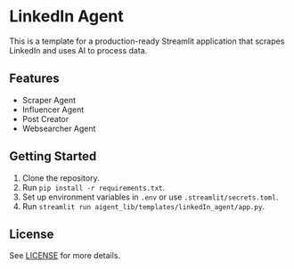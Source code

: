 # LinkedIn Agent

This is a template for a production-ready Streamlit application that scrapes LinkedIn and uses AI to process data.

## Features
- Scraper Agent
- Influencer Agent
- Post Creator
- Websearcher Agent

## Getting Started
1. Clone the repository.
2. Run `pip install -r requirements.txt`.
3. Set up environment variables in `.env` or use `.streamlit/secrets.toml`.
4. Run `streamlit run aigent_lib/templates/linkedIn_agent/app.py`.

## License
See [LICENSE](./LICENSE) for more details.
